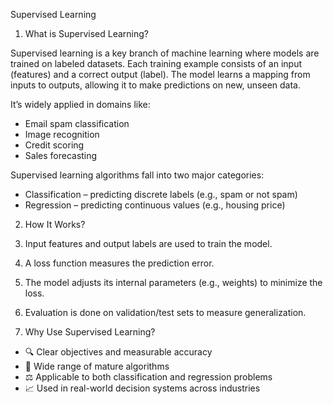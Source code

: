 Supervised Learning

1. What is Supervised Learning?

Supervised learning is a key branch of machine learning where models are trained on labeled datasets. 
Each training example consists of an input (features) and a correct output (label). 
The model learns a mapping from inputs to outputs, allowing it to make predictions on new, unseen data.

It’s widely applied in domains like:
- Email spam classification  
- Image recognition  
- Credit scoring  
- Sales forecasting  

Supervised learning algorithms fall into two major categories:
- Classification – predicting discrete labels (e.g., spam or not spam)  
- Regression – predicting continuous values (e.g., housing price)


2. How It Works?

1. Input features and output labels are used to train the model.
2. A loss function measures the prediction error.
3. The model adjusts its internal parameters (e.g., weights) to minimize the loss.
4. Evaluation is done on validation/test sets to measure generalization.

3. Why Use Supervised Learning?

- 🔍 Clear objectives and measurable accuracy  
- 🧰 Wide range of mature algorithms  
- ⚖️ Applicable to both classification and regression problems  
- 📈 Used in real-world decision systems across industries  

